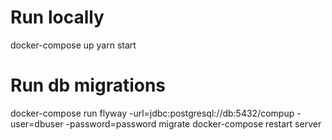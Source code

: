 # Run locally
docker-compose up
yarn start

# Run db migrations
docker-compose run flyway -url=jdbc:postgresql://db:5432/compup -user=dbuser -password=password migrate
docker-compose restart server

